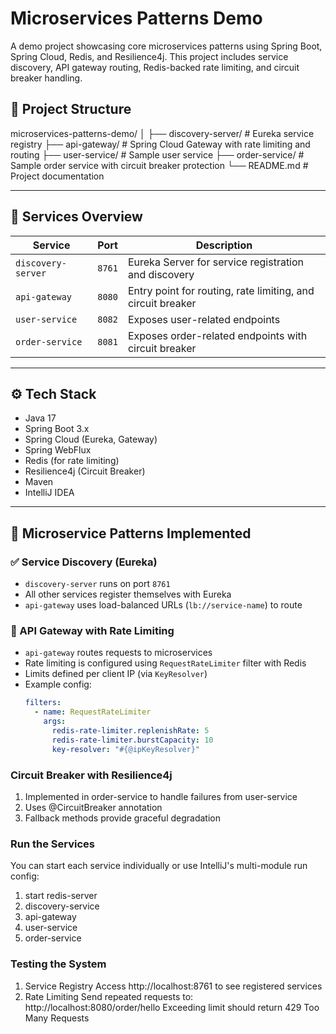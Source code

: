 # Microservices Patterns Demo

A demo project showcasing core microservices patterns using Spring Boot, Spring Cloud, Redis, and Resilience4j. This project includes service discovery, API gateway routing, Redis-backed rate limiting, and circuit breaker handling.

## 🧱 Project Structure

microservices-patterns-demo/
│
├── discovery-server/ # Eureka service registry
├── api-gateway/ # Spring Cloud Gateway with rate limiting and routing
├── user-service/ # Sample user service
├── order-service/ # Sample order service with circuit breaker protection
└── README.md # Project documentation


---

## 🔌 Services Overview

| Service          | Port  | Description |
|------------------|-------|-------------|
| `discovery-server` | `8761` | Eureka Server for service registration and discovery |
| `api-gateway`       | `8080` | Entry point for routing, rate limiting, and circuit breaker |
| `user-service`      | `8082` | Exposes user-related endpoints |
| `order-service`     | `8081` | Exposes order-related endpoints with circuit breaker |

---

## ⚙️ Tech Stack

- Java 17
- Spring Boot 3.x
- Spring Cloud (Eureka, Gateway)
- Spring WebFlux
- Redis (for rate limiting)
- Resilience4j (Circuit Breaker)
- Maven
- IntelliJ IDEA

---

## 🔄 Microservice Patterns Implemented

### ✅ Service Discovery (Eureka)
- `discovery-server` runs on port `8761`
- All other services register themselves with Eureka
- `api-gateway` uses load-balanced URLs (`lb://service-name`) to route

### 🚦 API Gateway with Rate Limiting
- `api-gateway` routes requests to microservices
- Rate limiting is configured using `RequestRateLimiter` filter with Redis
- Limits defined per client IP (via `KeyResolver`)
- Example config:
  ```yaml
  filters:
    - name: RequestRateLimiter
      args:
        redis-rate-limiter.replenishRate: 5
        redis-rate-limiter.burstCapacity: 10
        key-resolver: "#{@ipKeyResolver}"
### Circuit Breaker with Resilience4j
1. Implemented in order-service to handle failures from user-service
2. Uses @CircuitBreaker annotation
3. Fallback methods provide graceful degradation

### Run the Services
You can start each service individually or use IntelliJ's multi-module run config:
1. start redis-server
2. discovery-service
3. api-gateway
4. user-service
5. order-service

### Testing the System
1. Service Registry
    Access http://localhost:8761 to see registered services
2. Rate Limiting
    Send repeated requests to: http://localhost:8080/order/hello
Exceeding limit should return 429 Too Many Requests
